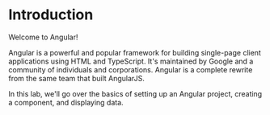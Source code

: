 # Introduction

Welcome to Angular!

Angular is a powerful and popular framework for building single-page client applications using HTML and TypeScript. It's maintained by Google and a community of individuals and corporations. Angular is a complete rewrite from the same team that built AngularJS.

In this lab, we'll go over the basics of setting up an Angular project, creating a component, and displaying data.

